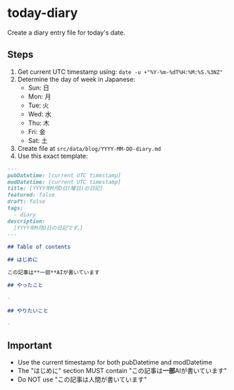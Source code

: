 # today-diary

Create a diary entry file for today's date.

## Steps

1. Get current UTC timestamp using: `date -u +"%Y-%m-%dT%H:%M:%S.%3NZ"`
2. Determine the day of week in Japanese:
   - Sun: 日
   - Mon: 月
   - Tue: 火
   - Wed: 水
   - Thu: 木
   - Fri: 金
   - Sat: 土
3. Create file at `src/data/blog/YYYY-MM-DD-diary.md`
4. Use this exact template:

```markdown
---
pubDatetime: [current UTC timestamp]
modDatetime: [current UTC timestamp]
title: [YYYY年M月D日(曜日)の日記]
featured: false
draft: false
tags:
  - diary
description:
  [YYYY年M月D日の日記です。]
---

## Table of contents

## はじめに

この記事は**一部**AIが書いています

## やったこと

- 

## やりたいこと

- 
```

## Important

- Use the current timestamp for both pubDatetime and modDatetime
- The "はじめに" section MUST contain "この記事は**一部**AIが書いています"
- Do NOT use "この記事は人間が書いています"
